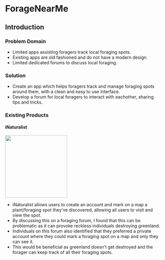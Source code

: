 # ForageNearMe
## Introduction
### Problem Domain
- Limited apps assisting foragers track local foraging spots.
- Existing apps are old fashioned and do not have a modern design.
- Limited dedicated forums to discuss local foraging.

### Solution
- Create an app which helps foragers track and manage foraging spots around them, with a clean and easy to use interface.
- Develop a forum for local foragers to interact with eachother, sharing tips and tricks.

### Existing Products
#### iNaturalist
<img src="https://user-images.githubusercontent.com/91622555/137644818-bec5c761-a3cd-425f-bc4d-a33dc415ce50.PNG" width="200" />

- iNaturalist allows users to create an account and mark on a map a plant/foraging spot they've discovered, allowing all users to visit and view the spot.
- By discussing this on a foraging forum, I found that this can be problematic as it can provoke reckless individuals destroying greenland.
- Individuals on this forum also identified that they preferred a private account where they could mark a foraging spot on a map and only they can see it.
- This would be beneficial as greenland doesn't get destroyed and the forager can keep track of all their foraging spots.
